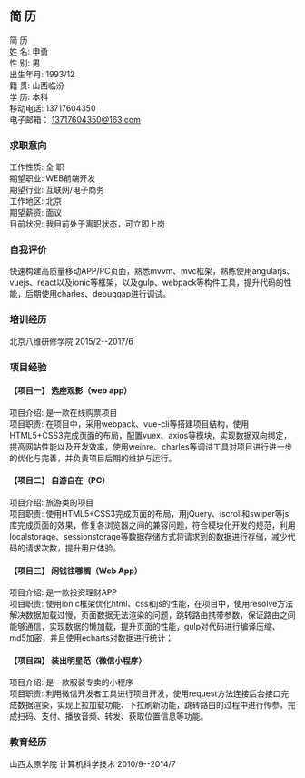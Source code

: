## 简        历

简        历<br/>
姓    名:	申勇<br/>
性    别:	男<br/>
出生年月:	1993/12<br/>
籍    贯:	山西临汾<br/>
学    历:	本科	<br/>
移动电话:	13717604350	<br/>
电子邮箱：	13717604350@163.com <br/>
### 求职意向
工作性质:	  全  职	<br/>
期望职业:	WEB前端开发<br/>
期望行业:	互联网/电子商务	<br/>
工作地区:	北京<br/>
期望薪资:	面议	<br/>
目前状况:	我目前处于离职状态，可立即上岗
### 自我评价
快速构建高质量移动APP/PC页面，熟悉mvvm、mvc框架，熟练使用angularjs、vuejs、react以及ionic等框架，以及gulp、webpack等构件工具，提升代码的性能，后期使用charles、debuggap进行调试。
### 培训经历
北京八维研修学院	2015/2--2017/6
### 项目经验
#### 【项目一】	选座观影（web app）
项目介绍:	是一款在线购票项目<br/>
项目职责:	在项目中，采用webpack、vue-cli等搭建项目结构，使用HTML5+CSS3完成页面的布局，配置vuex、axios等模块，实现数据双向绑定，提高网站性能以及开发效率，使用weinre、charles等调试工具对项目进行进一步的优化与完善，并负责项目后期的维护与运行。
#### 【项目二】	自游自在（PC）
项目介绍:	旅游类的项目<br/>
项目职责:	使用HTML5+CSS3完成页面的布局，用jQuery、iscroll和swiper等js库完成页面的效果，修复各浏览器之间的兼容问题，符合模块化开发的规范，利用localstorage、sessionstorage等数据存储方式将请求到的数据进行存储，减少代码的请求次数，提升用户体验。
#### 【项目三】	闲钱往哪搁（Web App）
项目介绍:	是一款投资理财APP<br/>
项目职责:	使用ionic框架优化html、css和js的性能，在项目中，使用resolve方法解决数据加载过慢，页面数据无法渲染的问题，跳转路由携带参数，保证路由之间能够通信，实现数据的懒加载，提升页面的性能，gulp对代码进行编译压缩、md5加密，并且使用echarts对数据进行统计；
#### 【项目四】	装出明星范（微信小程序）
项目介绍:	是一款服装专卖的小程序<br/>
项目职责:	利用微信开发者工具进行项目开发，使用request方法连接后台接口完成数据渲染，实现上拉加载功能、下拉刷新功能，跳转路由的过程中进行传参，完成扫码、支付、播放音频、转发、获取位置信息等功能。
### 教育经历
山西太原学院	计算机科学技术	2010/9--2014/7
